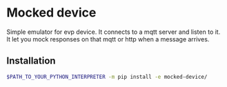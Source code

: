 # Mocked device

Simple emulator for evp device. It connects to a mqtt server and listen to it. It let you mock responses on that mqtt or http when a message arrives.

## Installation

```sh
$PATH_TO_YOUR_PYTHON_INTERPRETER -m pip install -e mocked-device/
```
